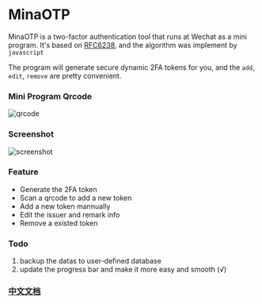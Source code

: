 # MinaOTP

MinaOTP is a two-factor authentication tool that runs at Wechat as a mini program. It's based on [RFC6238](https://tools.ietf.org/html/rfc6238), and the algorithm was implement by `javascript`

The program will generate secure dynamic 2FA tokens for you, and the `add`, `edit`, `remove` are pretty convenient.

### Mini Program Qrcode

![qrcode](http://wx2.sinaimg.cn/large/89243dfbly1fh3j2bbfhjj20by0bydhd.jpg)

### Screenshot

![screenshot](http://orhcxc3kd.bkt.clouddn.com/demo.png?imageView2/2/w/400)

### Feature

* Generate the 2FA token
* Scan a qrcode to add a new token
* Add a new token mannually
* Edit the issuer and remark info
* Remove a existed token

### Todo

1. backup the datas to user-defined database
2. update the progress bar and make it more easy and smooth (√)

### [中文文档](README_zh.md)